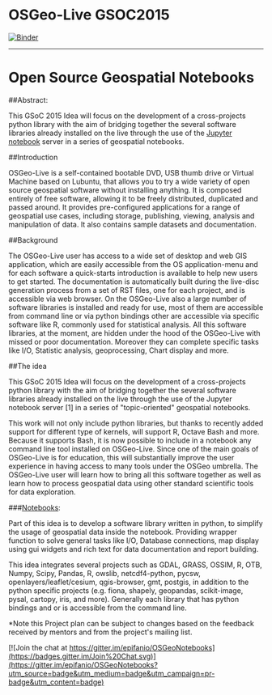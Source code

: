 # OSGeo-Live GSOC2015

[![Binder](http://mybinder.org/badge.svg)](http://mybinder.org/repo/epifanio/OSGeoNotebooks)


---

# Open Source Geospatial Notebooks

##Abstract:

   This GSoC 2015 Idea will focus on the development of a cross-projects python library with the aim of bridging together the several software libraries already installed on the live through the use of the  [Jupyter notebook](http://jupyter.org) server in a series of geospatial notebooks. 

##Introduction
  
  OSGeo-Live is a self-contained bootable DVD, USB thumb drive or Virtual Machine based on Lubuntu, that allows you to try a wide variety of open source geospatial software without installing anything. It is composed entirely of free software, allowing it to be freely distributed, duplicated and passed around. It provides pre-configured applications for a range of geospatial use cases, including storage, publishing, viewing, analysis and manipulation of data. It also contains sample datasets and documentation.
  

##Background
 
   The OSGeo-Live user has access to a wide set of desktop and web GIS application, which are easily accessible from the OS application-menu and for each software a quick-starts introduction is available to help new users to get started. 
   The documentation is automatically built during the live-disc generation process from a set of RST files, one for each project, and is accessible via web browser. 
   On the OSGeo-Live also a large number of software libraries is installed and ready for use, most of them are accessible from command line or via python bindings other are accessible via specific software like R, commonly used for statistical analysis. All this software libraries, at the  moment, are hidden under the hood of the OSGeo-Live with missed or poor documentation. Moreover they can complete specific tasks like I/O, Statistic analysis, geoprocessing, Chart display and more.
 
##The idea
  
  This GSoC 2015 Idea will focus on the development of a cross-projects python library with the aim of bridging together the several software libraries already installed on the live through the use of the Jupyter notebook server [1] in a series of "topic-oriented" geospatial notebooks.
 
  This work will not only include python libraries, but thanks to recently added support for different type of kernels, will support R, Octave Bash and more. Because it supports Bash, it is now possible to include in a notebook any command line tool installed on OSGeo-Live. Since one of the main goals of OSGeo-Live is for education, this will substantially improve the user experience in having access to many tools under the OSGeo umbrella. The OSGeo-Live user will learn how to bring all this software together as well as learn how to process geospatial data using other standard scientific tools for data exploration.
 
###[Notebooks](https://github.com/epifanio/OSGeoNotebooks/blob/master/GSOC/notebooks/Introduction.ipynb):



Part of this idea is to develop a software library written in python, to simplify the usage of geospatial data inside the notebook. Providing wrapper function to solve general tasks like I/O, Database connections, map display using gui widgets and rich text for data documentation and report building.
 
This idea integrates several projects such as GDAL, GRASS, OSSIM, R, OTB, Numpy, Scipy, Pandas, R, owslib, netcdf4-python, pycsw, openlayers/leaflet/cesium, qgis-browser, gmt, postgis, in addition to the python specific projects (e.g. fiona, shapely, geopandas, scikit-image, pysal, cartopy, iris, and more). Generally each library that has python bindings and or is accessible from the command line.


*Note this Project plan can be subject to changes based on the feedback received by mentors and from the project's mailing list.


[![Join the chat at https://gitter.im/epifanio/OSGeoNotebooks](https://badges.gitter.im/Join%20Chat.svg)](https://gitter.im/epifanio/OSGeoNotebooks?utm_source=badge&utm_medium=badge&utm_campaign=pr-badge&utm_content=badge)